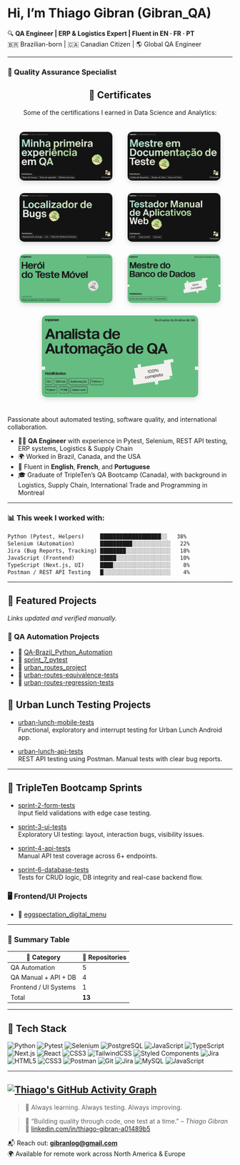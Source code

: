 # Hi, I’m Thiago Gibran (Gibran_QA)

🔍 **QA Engineer | ERP & Logistics Expert | Fluent in EN · FR · PT**  
🇧🇷 Brazilian-born | 🇨🇦 Canadian Citizen | 🌎 Global QA Engineer

---

### 🧪 Quality Assurance Specialist

<h2 align="center">📜 Certificates</h2>

<p align="center">Some of the certifications I earned in Data Science and Analytics:</p>

<table align="center" style="border-collapse: separate; border-spacing: 20px;">
  <tr>
    <td><img src="./certificates/sql_data_collection_certificate.png" width="350" style="border-radius: 10px; box-shadow: 0 4px 12px rgba(0,0,0,0.15); transition: transform 0.3s ease;" onmouseover="this.style.transform='scale(1.05)'" onmouseout="this.style.transform='scale(1)'" /></td>
    <td><img src="./certificates/data_visualization_certificate.png" width="350" style="border-radius: 10px; box-shadow: 0 4px 12px rgba(0,0,0,0.15); transition: transform 0.3s ease;" onmouseover="this.style.transform='scale(1.05)'" onmouseout="this.style.transform='scale(1)'" /></td>
  </tr>
  <tr>
    <td><img src="./certificates/aspiring_data_scientist_1.png" width="350" style="border-radius: 10px; box-shadow: 0 4px 12px rgba(0,0,0,0.15); transition: transform 0.3s ease;" onmouseover="this.style.transform='scale(1.05)'" onmouseout="this.style.transform='scale(1)'" /></td>
    <td><img src="./certificates/aspiring_data_scientist_2.png" width="350" style="border-radius: 10px; box-shadow: 0 4px 12px rgba(0,0,0,0.15); transition: transform 0.3s ease;" onmouseover="this.style.transform='scale(1.05)'" onmouseout="this.style.transform='scale(1)'" /></td>
  </tr>
  <tr>
    <td><img src="./certificates/python_master_certificate.png" width="350" style="border-radius: 10px; box-shadow: 0 4px 12px rgba(0,0,0,0.15); transition: transform 0.3s ease;" onmouseover="this.style.transform='scale(1.05)'" onmouseout="this.style.transform='scale(1)'" /></td>
    <td><img src="./certificates/machine_learning_certificate.png" width="350" style="border-radius: 10px; box-shadow: 0 4px 12px rgba(0,0,0,0.15); transition: transform 0.3s ease;" onmouseover="this.style.transform='scale(1.05)'" onmouseout="this.style.transform='scale(1)'" /></td>
  </tr>
  <tr>
    <td colspan="2" align="center"><img src="./certificates/data_science_fundamentals_certificate.png" width="350" style="border-radius: 10px; box-shadow: 0 4px 12px rgba(0,0,0,0.15); transition: transform 0.3s ease;" onmouseover="this.style.transform='scale(1.05)'" onmouseout="this.style.transform='scale(1)'" /></td>
  </tr>
</table>


Passionate about automated testing, software quality, and international collaboration.

- 👨‍💻 **QA Engineer** with experience in Pytest, Selenium, REST API testing, ERP systems, Logistics & Supply Chain  
- 🌍 Worked in Brazil, Canada, and the USA  
- 💬 Fluent in **English**, **French**, and **Portuguese**  
- 🎓 Graduate of TripleTen’s QA Bootcamp (Canada), with background in Logistics, Supply Chain, International Trade and Programming in Montreal  

---

### 📊 This week I worked with:

```
Python (Pytest, Helpers)     ███████████████████░░   38%
Selenium (Automation)        ██████████░░░░░░░░░░░░   22%
Jira (Bug Reports, Tracking) ████████░░░░░░░░░░░░░░   18%
JavaScript (Frontend)        █████░░░░░░░░░░░░░░░░░   10%
TypeScript (Next.js, UI)     ████░░░░░░░░░░░░░░░░░░    8%
Postman / REST API Testing   █░░░░░░░░░░░░░░░░░░░░░    4%
```

---

## 🚀 Featured Projects

*Links updated and verified manually.*

### 🧪 QA Automation Projects

- 🔹 [QA-Brazil_Python_Automation](https://github.com/Gibran-T/QA-Brazil_Python_Automation)
- 🔹 [sprint_7_pytest](https://github.com/Gibran-T/sprint_7_pytest)
- 🔹 [urban_routes_project](https://github.com/Gibran-T/urban_routes_project)
- 🔹 [urban-routes-equivalence-tests](https://github.com/Gibran-T/urban-routes-equivalence-tests)
- 🔹 [urban-routes-regression-tests](https://github.com/Gibran-T/urban-routes-regression-tests)

## 📱 Urban Lunch Testing Projects

- [urban-lunch-mobile-tests](https://github.com/Gibran-T/sprint_5_urban_lunch_mobile_app-types)  
  Functional, exploratory and interrupt testing for Urban Lunch Android app.

- [urban-lunch-api-tests](https://github.com/Gibran-T/sprint_4_urban_routes_API_testing)  
  REST API testing using Postman. Manual tests with clear bug reports.

---

## 📘 TripleTen Bootcamp Sprints

- [sprint-2-form-tests](https://github.com/Gibran-T/sprint_2_urban_routes_test_design)  
  Input field validations with edge case testing.

- [sprint-3-ui-tests](https://github.com/Gibran-T/sprint_3_urban_routes_web_tests)  
  Exploratory UI testing: layout, interaction bugs, visibility issues.

- [sprint-4-api-tests](https://github.com/Gibran-T/sprint_4_urban_routes_API_testing)  
  Manual API test coverage across 6+ endpoints.

- [sprint-6-database-tests](https://github.com/Gibran-T/sprint_6_banco_de_Dados_logs_urban_routes)  
  Tests for CRUD logic, DB integrity and real-case backend flow.
### 🖥️ Frontend/UI Projects

- 🔹 [eggspectation_digital_menu](https://github.com/Gibran-T/eggspectation_digital_menu)


---

### 🧪 Summary Table

| 🧪 Category              | 📁 Repositories |
|-------------------------|----------------|
| QA Automation           | 5              |
| QA Manual + API + DB    | 4              |
| Frontend / UI Systems   | 1              |
| Total                   | **13**         |

---

## 🧰 Tech Stack

![Python](https://img.shields.io/badge/Python-3670A0?style=for-the-badge&logo=python&logoColor=fff)
![Pytest](https://img.shields.io/badge/Pytest-0A0A0A?style=for-the-badge&logo=pytest&logoColor=white)
![Selenium](https://img.shields.io/badge/Selenium-43B02A?style=for-the-badge&logo=selenium&logoColor=white)
![PostgreSQL](https://img.shields.io/badge/PostgreSQL-316192?style=for-the-badge&logo=postgresql&logoColor=white)
![JavaScript](https://img.shields.io/badge/JavaScript-323330?style=for-the-badge&logo=javascript&logoColor=F7DF1E)
![TypeScript](https://img.shields.io/badge/TypeScript-007ACC?style=for-the-badge&logo=typescript&logoColor=white)
![Next.js](https://img.shields.io/badge/Next.js-000?style=for-the-badge&logo=next.js&logoColor=white)
![React](https://img.shields.io/badge/React-20232A?style=for-the-badge&logo=react&logoColor=61DAFB)
![CSS3](https://img.shields.io/badge/CSS3-1572B6?style=for-the-badge&logo=css3&logoColor=white)
![TailwindCSS](https://img.shields.io/badge/Tailwind_CSS-38B2AC?style=for-the-badge&logo=tailwind-css&logoColor=white)
![Styled Components](https://img.shields.io/badge/styled--components-DB7093?style=for-the-badge&logo=styled-components&logoColor=white)
![Jira](https://img.shields.io/badge/Jira-0052CC?style=for-the-badge&logo=jira&logoColor=white)
![HTML5](https://img.shields.io/badge/HTML5-E34F26?style=for-the-badge&logo=html5&logoColor=white)
![CSS3](https://img.shields.io/badge/CSS3-1572B6?style=for-the-badge&logo=css3&logoColor=white)
![Postman](https://img.shields.io/badge/Postman-FF6C37?style=for-the-badge&logo=postman&logoColor=white)
![Git](https://img.shields.io/badge/Git-F05032?style=for-the-badge&logo=git&logoColor=white)
![Jira](https://img.shields.io/badge/Jira-0052CC?style=for-the-badge&logo=jira&logoColor=white)
![MySQL](https://img.shields.io/badge/MySQL-4479A1?style=for-the-badge&logo=mysql&logoColor=white)
![JavaScript](https://img.shields.io/badge/JavaScript-F7DF1E?style=for-the-badge&logo=javascript&logoColor=black)

---
[![Thiago's GitHub Activity Graph](https://github-readme-activity-graph.vercel.app/graph?username=Gibran-T&theme=github-compact)](https://github.com/ashutosh00710/github-readme-activity-graph)
---
> 🧠 Always learning. Always testing. Always improving.

> 🧩 “Building quality through code, one test at a time.” – *Thiago Gibran*  
> 🔗 [linkedin.com/in/thiago-gibran-a01489b5](https://www.linkedin.com/in/thiago-gibran-a01489b5)

📬 Reach out: **[gibranlog@gmail.com](mailto:gibranlog@gmail.com)**  
🌍 Available for remote work across North America & Europe
